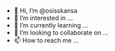 - 👋 Hi, I’m @osisskansa
- 👀 I’m interested in ...
- 🌱 I’m currently learning ...
- 💞️ I’m looking to collaborate on ...
- 📫 How to reach me ...

<!---
osisskansa/osisskansa is a ✨ special ✨ repository because its `README.md` (this file) appears on your GitHub profile.
You can click the Preview link to take a look at your changes.
--->
